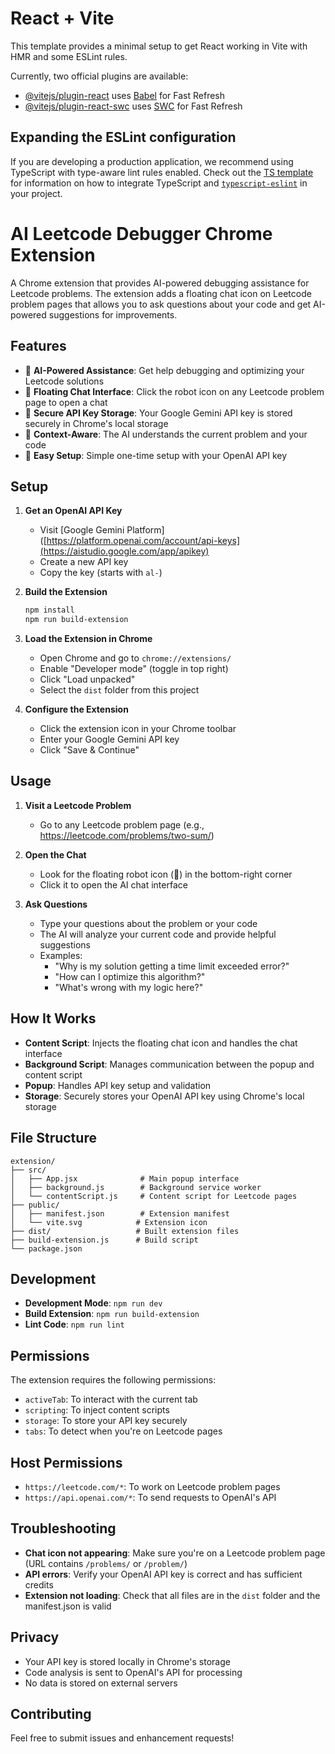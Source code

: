 # React + Vite

This template provides a minimal setup to get React working in Vite with HMR and some ESLint rules.

Currently, two official plugins are available:

- [@vitejs/plugin-react](https://github.com/vitejs/vite-plugin-react/blob/main/packages/plugin-react) uses [Babel](https://babeljs.io/) for Fast Refresh
- [@vitejs/plugin-react-swc](https://github.com/vitejs/vite-plugin-react/blob/main/packages/plugin-react-swc) uses [SWC](https://swc.rs/) for Fast Refresh

## Expanding the ESLint configuration

If you are developing a production application, we recommend using TypeScript with type-aware lint rules enabled. Check out the [TS template](https://github.com/vitejs/vite/tree/main/packages/create-vite/template-react-ts) for information on how to integrate TypeScript and [`typescript-eslint`](https://typescript-eslint.io) in your project.

# AI Leetcode Debugger Chrome Extension

A Chrome extension that provides AI-powered debugging assistance for Leetcode problems. The extension adds a floating chat icon on Leetcode problem pages that allows you to ask questions about your code and get AI-powered suggestions for improvements.

## Features

- 🤖 **AI-Powered Assistance**: Get help debugging and optimizing your Leetcode solutions
- 💬 **Floating Chat Interface**: Click the robot icon on any Leetcode problem page to open a chat
- 🔑 **Secure API Key Storage**: Your Google Gemini API key is stored securely in Chrome's local storage
- 🎯 **Context-Aware**: The AI understands the current problem and your code
- 🚀 **Easy Setup**: Simple one-time setup with your OpenAI API key

## Setup

1. **Get an OpenAI API Key**
   - Visit [Google Gemini Platform]([https://platform.openai.com/account/api-keys](https://aistudio.google.com/app/apikey)
   - Create a new API key
   - Copy the key (starts with `al-`)

2. **Build the Extension**
   ```bash
   npm install
   npm run build-extension
   ```

3. **Load the Extension in Chrome**
   - Open Chrome and go to `chrome://extensions/`
   - Enable "Developer mode" (toggle in top right)
   - Click "Load unpacked"
   - Select the `dist` folder from this project

4. **Configure the Extension**
   - Click the extension icon in your Chrome toolbar
   - Enter your Google Gemini API key
   - Click "Save & Continue"

## Usage

1. **Visit a Leetcode Problem**
   - Go to any Leetcode problem page (e.g., https://leetcode.com/problems/two-sum/)

2. **Open the Chat**
   - Look for the floating robot icon (🤖) in the bottom-right corner
   - Click it to open the AI chat interface

3. **Ask Questions**
   - Type your questions about the problem or your code
   - The AI will analyze your current code and provide helpful suggestions
   - Examples:
     - "Why is my solution getting a time limit exceeded error?"
     - "How can I optimize this algorithm?"
     - "What's wrong with my logic here?"

## How It Works

- **Content Script**: Injects the floating chat icon and handles the chat interface
- **Background Script**: Manages communication between the popup and content script
- **Popup**: Handles API key setup and validation
- **Storage**: Securely stores your OpenAI API key using Chrome's local storage

## File Structure

```
extension/
├── src/
│   ├── App.jsx              # Main popup interface
│   ├── background.js        # Background service worker
│   └── contentScript.js     # Content script for Leetcode pages
├── public/
│   ├── manifest.json        # Extension manifest
│   └── vite.svg            # Extension icon
├── dist/                   # Built extension files
├── build-extension.js      # Build script
└── package.json
```

## Development

- **Development Mode**: `npm run dev`
- **Build Extension**: `npm run build-extension`
- **Lint Code**: `npm run lint`

## Permissions

The extension requires the following permissions:
- `activeTab`: To interact with the current tab
- `scripting`: To inject content scripts
- `storage`: To store your API key securely
- `tabs`: To detect when you're on Leetcode pages

## Host Permissions

- `https://leetcode.com/*`: To work on Leetcode problem pages
- `https://api.openai.com/*`: To send requests to OpenAI's API

## Troubleshooting

- **Chat icon not appearing**: Make sure you're on a Leetcode problem page (URL contains `/problems/` or `/problem/`)
- **API errors**: Verify your OpenAI API key is correct and has sufficient credits
- **Extension not loading**: Check that all files are in the `dist` folder and the manifest.json is valid

## Privacy

- Your API key is stored locally in Chrome's storage
- Code analysis is sent to OpenAI's API for processing
- No data is stored on external servers

## Contributing

Feel free to submit issues and enhancement requests!

